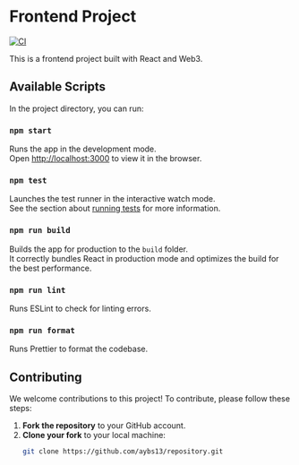 # Frontend Project

[![CI](https://github.com/aybs13/repository/actions/workflows/ci.yml/badge.svg)](https://github.com/aybs13/repository/actions/workflows/ci.yml)

This is a frontend project built with React and Web3.

## Available Scripts

In the project directory, you can run:

### `npm start`

Runs the app in the development mode.\
Open [http://localhost:3000](http://localhost:3000) to view it in the browser.

### `npm test`

Launches the test runner in the interactive watch mode.\
See the section about [running tests](https://facebook.github.io/create-react-app/docs/running-tests) for more information.

### `npm run build`

Builds the app for production to the `build` folder.\
It correctly bundles React in production mode and optimizes the build for the best performance.

### `npm run lint`

Runs ESLint to check for linting errors.

### `npm run format`

Runs Prettier to format the codebase.

## Contributing

We welcome contributions to this project! To contribute, please follow these steps:

1. **Fork the repository** to your GitHub account.
2. **Clone your fork** to your local machine:
   ```sh
   git clone https://github.com/aybs13/repository.git
